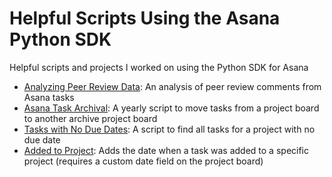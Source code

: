 # Helpful Scripts Using the Asana Python SDK
Helpful scripts and projects I worked on using the Python SDK for Asana

- [Analyzing Peer Review Data](/Analyzing_Peer_Review_Data.ipynb): An analysis of peer review comments from Asana tasks
- [Asana Task Archival](/asana-task-archival-script.ipynb): A yearly script to move tasks from a project board to another archive project board
- [Tasks with No Due Dates](/no_due_date.py): A script to find all tasks for a project with no due date
- [Added to Project](/added_to_project.py): Adds the date when a task was added to a specific project (requires a custom date field on the project board)
